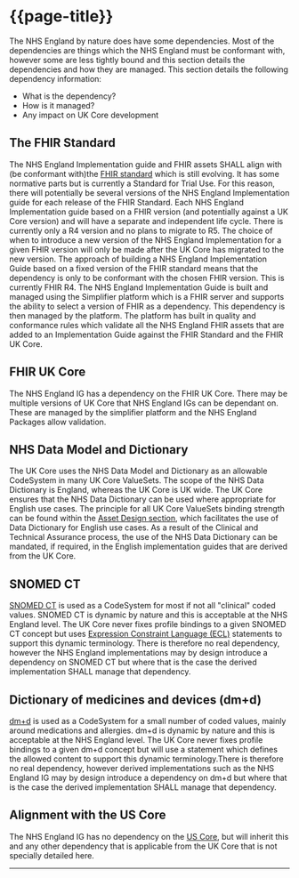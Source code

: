 # {{page-title}}

The NHS England by nature does have some dependencies. Most of the dependencies are things which the NHS England must be conformant with, however some are less tightly bound and this section details the dependencies and how they are managed. This section details the following dependency information:

- What is the dependency? 
- How is it managed?
- Any impact on UK Core development

## The FHIR Standard

The NHS England Implementation guide and FHIR assets SHALL align with (be conformant with)the [FHIR standard](https://simplifier.net/guide/HL7FHIRUKCoreDesignandDevelopmentApproach/Home/Glossary#G1 "Title") which is still evolving. It has some normative parts but is currently a Standard for Trial Use. For this reason, there will potentially be several versions of the NHS England Implementation guide for each release of the FHIR Standard. Each NHS England Implementation guide based on a FHIR version (and potentially against a UK Core version) and will have a separate and independent life cycle. There is currently only a R4 version and no plans to migrate to R5. The choice of when to introduce a new version of the NHS England Implementation for a given FHIR version will only be made after the UK Core has migrated to the new version.
The approach of building a NHS England Implementation Guide based on a fixed version of the FHIR standard means that the dependency is only to be conformant with the chosen FHIR version. This is currently FHIR R4.
The NHS England Implementation Guide is built and managed using the Simplifier platform which is a FHIR server and supports the ability to select a version of FHIR as a dependency. This dependency is then managed by the platform. The platform has built in quality and conformance rules which validate all the NHS England FHIR assets that are added to an Implementation Guide against the FHIR Standard and the FHIR UK Core.

## FHIR UK Core

The NHS England IG has a dependency on the FHIR UK Core. There may be multiple versions of UK Core that NHS England IGs can be dependant on. These are managed by the simplifier platform and the NHS England Packages allow validation. 

## NHS Data Model and Dictionary

The UK Core uses the NHS Data Model and Dictionary as an allowable CodeSystem in many UK Core ValueSets. The scope of the NHS Data Dictionary is England, whereas the UK Core is UK wide. The UK Core ensures that the NHS Data Dictionary can be used where appropriate for English use cases. The principle for all UK Core ValueSets binding strength can be found within the [Asset Design section](https://simplifier.net/guide/NHSE-Design-and-Development-Approach2/Home/Asset-Design?version=current), which facilitates the use of Data Dictionary for English use cases. As a result of the Clinical and Technical Assurance process, the use of the NHS Data Dictionary can be mandated, if required, in the English implementation guides that are derived from the UK Core. 

## SNOMED CT 
<a href="https://simplifier.net/guide/HL7FHIRUKCoreDesignandDevelopmentApproach/Home/Glossary#G16" Target="_blank">SNOMED CT</a> is used as a CodeSystem for most if not all "clinical" coded values. SNOMED CT is dynamic by nature and this is acceptable at the NHS England level. The UK Core never fixes profile bindings to a given SNOMED CT concept but uses <a href="https://simplifier.net/guide/HL7FHIRUKCoreDesignandDevelopmentApproach/Home/Glossary#G16" Target="_blank">Expression Constraint Language (ECL)</a> statements to support this dynamic terminology. There is therefore no real dependency, however the NHS England implementations may by design introduce a dependency on SNOMED CT but where that is the case the derived implementation SHALL manage that dependency.

## Dictionary of medicines and devices (dm+d)
<a href="https://simplifier.net/guide/HL7FHIRUKCoreDesignandDevelopmentApproach/Home/Glossary#G17" Target="_blank">dm+d</a> is used as a CodeSystem for a small number of coded values, mainly around medications and allergies. dm+d is dynamic by nature and this is acceptable at the NHS England level. The UK Core never fixes profile bindings to a given dm+d concept but will use a statement which defines the allowed content to support this dynamic terminology.There is therefore no real dependency, however derived implementations such as the NHS England IG may by design introduce a dependency on dm+d but where that is the case the derived implementation SHALL manage that dependency.

## Alignment with the US Core
The NHS England IG has no dependency on the <a href="https://simplifier.net/guide/HL7FHIRUKCoreDesignandDevelopmentApproach/Home/Glossary#G17" Target="_blank">US Core</a>, but will inherit this and any other dependency that is applicable from the UK Core that is not specially detailed here. 

---

